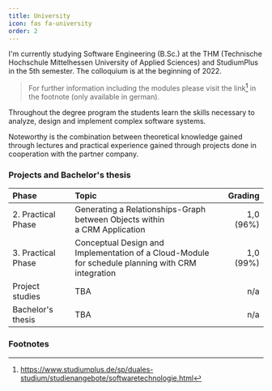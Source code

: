 ```yaml
---
title: University
icon: fas fa-university
order: 2
---
```

I'm currently studying Software Engineering (B.Sc.) at the THM (Technische Hochschule Mittelhessen University of Applied Sciences) and StudiumPlus in the 5th semester.
The colloquium is at the beginning of 2022.

> For further information including the modules please visit the link[^sp-softwaretechnologie] in the footnote (only available in german).

Throughout the degree program the students learn the skills necessary to analyze, design and implement complex software systems.

Noteworthy is the combination between theoretical knowledge gained through lectures and practical experience gained through projects done in cooperation with the partner company. 

### Projects and Bachelor's thesis

| Phase                        | Topic                                                                                                    | Grading    |
|:-----------------------------|:---------------------------------------------------------------------------------------------------------|-----------:|
| 2. Practical Phase           | Generating a Relationships-Graph between Objects within <br /> a CRM Application                         | 1,0 (96%)  |
| 3. Practical Phase           | Conceptual Design and Implementation of a Cloud-Module <br /> for schedule planning with CRM integration | 1,0 (99%)  |
| Project studies              | TBA                                                                                                      | n/a        |
| Bachelor's thesis            | TBA                                                                                                      | n/a        |

### Footnotes

[^sp-softwaretechnologie]: <https://www.studiumplus.de/sp/duales-studium/studienangebote/softwaretechnologie.html>
[^fn-nth-2]: The 2nd footnote source